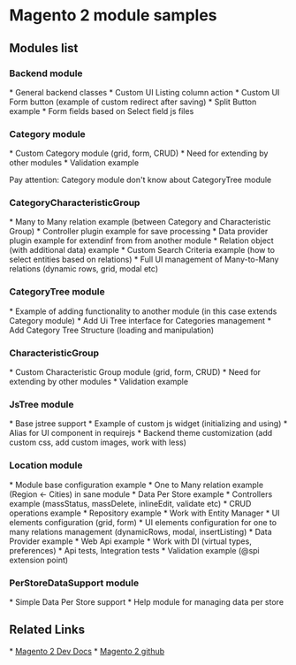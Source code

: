<h1>Magento 2 module samples</h1>

<h2>Modules list</h2>

<h3>Backend module</h3>
* General backend classes
* Custom UI Listing column action
* Custom UI Form button (example of custom redirect after saving)
* Split Button example
* Form fields based on Select field js files

<h3>Category module</h3>
* Custom Category module (grid, form, CRUD)
* Need for extending by other modules
* Validation example

Pay attention: Category module don't know about CategoryTree module

<h3>CategoryCharacteristicGroup</h3>
* Many to Many relation example (between Category and Characteristic Group)
* Controller plugin example for save processing
* Data provider plugin example for extendinf from from another module
* Relation object (with additional data) example
* Custom Search Criteria example (how to select entities based on relations)
* Full UI management of Many-to-Many relations (dynamic rows, grid, modal etc)

<h3>CategoryTree module</h3>
* Example of adding functionality to another module (in this case extends Category module)
* Add Ui Tree interface for Categories management
* Add Category Tree Structure (loading and manipulation)

<h3>CharacteristicGroup</h3>
* Custom Characteristic Group module (grid, form, CRUD)
* Need for extending by other modules
* Validation example

<h3>JsTree module</h3>
* Base jstree support
* Example of custom js widget (initializing and using)
* Alias for UI component in requirejs
* Backend theme customization (add custom css, add custom images, work with less)

<h3>Location module</h3>
* Module base configuration example
* One to Many relation example (Region <- Cities) in sane module
* Data Per Store example
* Controllers example (massStatus, massDelete, inlineEdit, validate etc)
* CRUD operations example
* Repository example
* Work with Entity Manager
* UI elements configuration (grid, form)
* UI elements configuration for one to many relations management (dynamicRows, modal, insertListing)
* Data Provider example
* Web Api example
* Work with DI  (virtual types, preferences)
* Api tests, Integration tests
* Validation example (@spi extension point)

<h3>PerStoreDataSupport module</h3>
* Simple Data Per Store support
* Help module for managing data per store

<h2>Related Links</h2>
* <a href="http://devdocs.magento.com/">Magento 2 Dev Docs</a>
* <a href="https://github.com/magento/">Magento 2 github</a>
